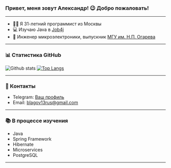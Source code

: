 ### Привет, меня зовут Александр! :wink: Добро пожаловать!

---

- :man_technologist: Я 31-летний программист из Москвы
- :computer: Изучаю Java в [Job4j](https://job4j.ru/)
- :briefcase: Инженер микроэлектроники, выпускник [МГУ им. Н.П. Огарева](https://mrsu.ru/ru/)

---

### :bar_chart: Статистика GitHub

![Github stats](https://github-readme-stats.vercel.app/api?username=Blagov13&hide=stars,prs,issues,contribs)
[![Top Langs](https://github-readme-stats.vercel.app/api/top-langs/?username=Blagov13&layout=compact)](https://github.com/Blagov13/github-readme-stats)

---

### :link: Контакты

- Telegram: [Ваш профиль](@blagovfit)
- Email: blagov13rus@gmail.com

---

### :books: В процессе изучения

- Java
- Spring Framework
- Hibernate
- Microservices
- PostgreSQL

---

<!--
**Blagov13/Blagov13** is a ✨ _special_ ✨ repository because its `README.md` (this file) appears on your GitHub profile.

Here are some ideas to get you started:

- 🔭 I’m currently working on ...
- 🌱 I’m currently learning ...
- 👯 I’m looking to collaborate on ...
- 🤔 I’m looking for help with ...
- 💬 Ask me about ...
- 📫 How to reach me: ...
- 😄 Pronouns: ...
- ⚡ Fun fact: ...
-->
